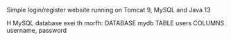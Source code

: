 Simple login/register website running on Tomcat 9, MySQL and Java 13

H MySQL database exei th morfh:
    DATABASE mydb
    TABLE users
    COLUMNS username, password
